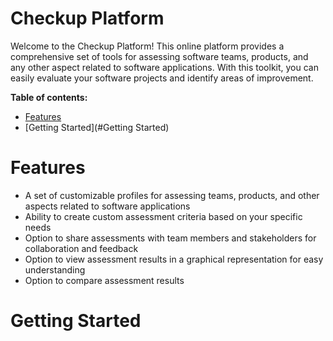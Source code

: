 
# Checkup Platform

Welcome to the Checkup Platform! 
This online platform provides a comprehensive set of tools 
for assessing software teams, products, and any other aspect 
related to software applications. With this toolkit,
you can easily evaluate your software projects 
and identify areas of improvement.


**Table of contents:**

- [Features](#Features)
- [Getting Started](#Getting Started)
  

# Features
- A set of customizable profiles for assessing teams, products, and other aspects related to software applications
- Ability to create custom assessment criteria based on your specific needs
- Option to share assessments with team members and stakeholders for collaboration and feedback
- Option to view assessment results in a graphical representation for easy understanding
- Option to compare assessment results 

# Getting Started




